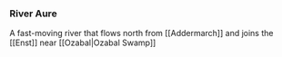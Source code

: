 ### River Aure
A fast-moving river that flows north from [[Addermarch]] and joins the [[Enst]] near [[Ozabal|Ozabal Swamp]]